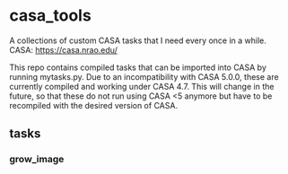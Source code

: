 # casa_tools

A collections of custom CASA tasks that I need every once in a while.
CASA: https://casa.nrao.edu/

This repo contains compiled tasks that can be imported into CASA by running mytasks.py. Due to an incompatibility with CASA 5.0.0, these are currently compiled and working under CASA 4.7. This will change in the future, so that these do not run using CASA <5 anymore but have to be recompiled with the desired version of CASA.

## tasks
 ### grow_image
 
